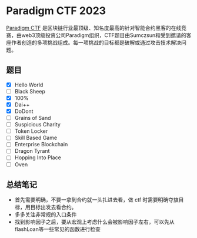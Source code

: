# Paradigm CTF 2023
[Paradigm CTF](https://ctf.paradigm.xyz/) 是区块链行业最顶级、知名度最高的针对智能合约黑客的在线竞赛，由web3顶级投资公司Paradigm组织，CTF题目由Sumczsun和受到邀请的客座作者创造的多项挑战组成。每一项挑战的目标都是破解或通过攻击技术解决问题。

## 题目
- [x] Hello World
- [ ] Black Sheep
- [x] 100%
- [x] Dai++
- [X] DoDont
- [ ] Grains of Sand
- [ ] Suspicious Charity
- [ ] Token Locker
- [ ] Skill Based Game
- [ ] Enterprise Blockchain
- [ ] Dragon Tyrant
- [ ] Hopping Into Place
- [ ] Oven

## 总结笔记
- 首先需要明确，不要一拿到合约就一头扎进去看，做 ctf 时需要明确夺旗目标，用目标出发去看合约。
- 多多关注非常规的入口条件
- 找到影响因子之后，要从宏观上考虑什么会被影响因子左右，可以先从flashLoan等一些常见的函数进行检查